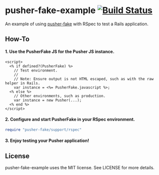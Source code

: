 # pusher-fake-example [![Build Status](https://travis-ci.org/tristandunn/pusher-fake-example.svg?branch=master)](https://travis-ci.org/tristandunn/pusher-fake-example)

An example of using [pusher-fake](https://github.com/tristandunn/pusher-fake) with RSpec to test a Rails application.

## How-To

#### 1. Use the PusherFake JS for the Pusher JS instance.

```erb
<script>
  <% if defined?(PusherFake) %>
    // Test environment.
    //
    // Note: Ensure output is not HTML escaped, such as with the raw helper in Rails.
    var instance = <%= PusherFake.javascript %>;
  <% else %>
    // Other environments, such as production.
    var instance = new Pusher(...);
  <% end %>
</script>
```

#### 2. Configure and start PusherFake in your RSpec environment.

```ruby
require "pusher-fake/support/rspec"
```

#### 3. Enjoy testing your Pusher application!

## License

pusher-fake-example uses the MIT license. See LICENSE for more details.
